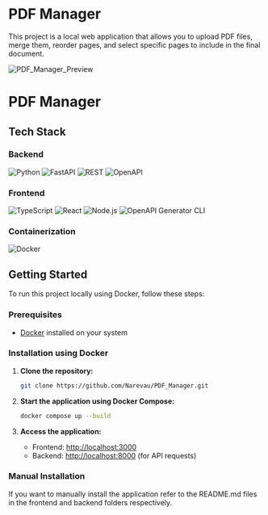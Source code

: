 # PDF Manager

This project is a local web application that allows you to upload PDF files, merge them, reorder pages, and select specific pages to include in the final document.  

![PDF_Manager_Preview](https://github.com/user-attachments/assets/22e89bfe-bcb5-483f-8cd5-653c581da0ee)
# PDF Manager

## Tech Stack

### Backend
<p align="left">
  <img src="https://img.shields.io/badge/Python-3776AB?style=for-the-badge&logo=python&logoColor=white" alt="Python" />
  <img src="https://img.shields.io/badge/FastAPI-009688?style=for-the-badge&logo=fastapi&logoColor=white" alt="FastAPI" />
  <img src="https://img.shields.io/badge/REST-02569B?style=for-the-badge&logo=rest&logoColor=white" alt="REST" />
  <img src="https://img.shields.io/badge/OpenAPI-6BA539?style=for-the-badge&logo=openapi-initiative&logoColor=white" alt="OpenAPI" />
</p>

### Frontend
<p align="left">
  <img src="https://img.shields.io/badge/TypeScript-3178C6?style=for-the-badge&logo=typescript&logoColor=white" alt="TypeScript" />
  <img src="https://img.shields.io/badge/React-61DAFB?style=for-the-badge&logo=react&logoColor=black" alt="React" />
   <img src="https://img.shields.io/badge/Node.js-339933?style=for-the-badge&logo=nodedotjs&logoColor=white" alt="Node.js" />
  <img src="https://img.shields.io/badge/OpenAPI_Generator-6BA539?style=for-the-badge&logo=openapi-initiative&logoColor=white" alt="OpenAPI Generator CLI" />
</p>

### Containerization
![Docker](https://img.shields.io/badge/Docker-2496ED?style=for-the-badge&logo=docker&logoColor=white)

## Getting Started  

To run this project locally using Docker, follow these steps:  

### Prerequisites  
- [Docker](https://www.docker.com/get-started) installed on your system  

### Installation using Docker

1. **Clone the repository:**  
   ```sh
   git clone https://github.com/Narevau/PDF_Manager.git 
   ```

2. **Start the application using Docker Compose:**  
   ```sh
   docker compose up --build
   ```

3. **Access the application:**  
   - Frontend: [http://localhost:3000](http://localhost:3000)  
   - Backend: [http://localhost:8000](http://localhost:8000) (for API requests)
  
### Manual Installation

If you want to manually install the application refer to the README.md files in the frontend and backend folders respectively.

